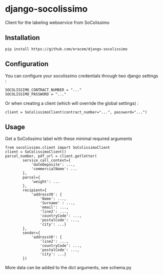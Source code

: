django-socolissimo
==================

Client for the labeling webservice from SoColissimo

Installation
------------

    pip install https://github.com/oracom/django-socolissimo

Configuration
------------

You can configure your socolissimo credentials through two django settings :

    SOCOLISSIMO_CONTRACT_NUMBER = "..."
    SOCOLISSIMO_PASSWORD = "..."

Or when creating a client (which will override the global settings) :

    client = SoColissimoClient(contract_number="...", password="...") 

Usage
---------

Get a SoColissimo label with these minimal required arguments

    from socolissimo.client import SoColissimoClient
    client = SoColissimoClient() 
    parcel_number, pdf_url = client.getletter(
            service_call_context={
                'dateDeposite': ...,
                'commercialName': ...
            },
            parcel={
                'weight': ...
            },
            recipient={
                'addressVO': {
                    'Name': ...,
                    'Surname' : ...,
                    'email': ...,
                    'line2': ...,
                    'countryCode': ...,
                    'postalCode': ...,
                    'city': ...}
            },
            sender={
                'addressVO': {
                    'line2': ...,
                    'countryCode': ...,
                    'postalCode': ...,
                    'city': ...}
            })

More data can be added to the dict arguments, see schema.py
